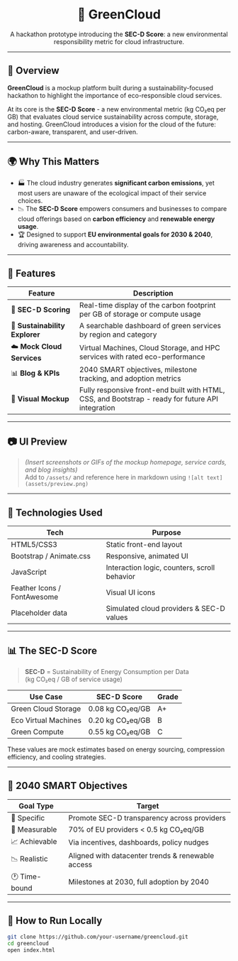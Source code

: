 <h1 align="center">🌱 GreenCloud</h1>
<p align="center">
A hackathon prototype introducing the <strong>SEC-D Score</strong>: a new environmental responsibility metric for cloud infrastructure.
</p>

---

## 🚀 Overview

**GreenCloud** is a mockup platform built during a sustainability-focused hackathon to highlight the importance of eco-responsible cloud services.

At its core is the **SEC-D Score** - a new environmental metric (kg CO₂eq per GB) that evaluates cloud service sustainability across compute, storage, and hosting. GreenCloud introduces a vision for the cloud of the future: carbon-aware, transparent, and user-driven.

---

## 🌍 Why This Matters

- 🏭 The cloud industry generates **significant carbon emissions**, yet most users are unaware of the ecological impact of their service choices.
- 📉 The **SEC-D Score** empowers consumers and businesses to compare cloud offerings based on **carbon efficiency** and **renewable energy usage**.
- 🏆 Designed to support **EU environmental goals for 2030 & 2040**, driving awareness and accountability.

---

## 🧩 Features

| Feature | Description |
|--------|-------------|
| 🌱 **SEC-D Scoring** | Real-time display of the carbon footprint per GB of storage or compute usage |
| 🧠 **Sustainability Explorer** | A searchable dashboard of green services by region and category |
| ☁️ **Mock Cloud Services** | Virtual Machines, Cloud Storage, and HPC services with rated eco-performance |
| 📊 **Blog & KPIs** | 2040 SMART objectives, milestone tracking, and adoption metrics |
| 🧪 **Visual Mockup** | Fully responsive front-end built with HTML, CSS, and Bootstrap - ready for future API integration |

---

## 📷 UI Preview

> *(Insert screenshots or GIFs of the mockup homepage, service cards, and blog insights)*  
> Add to `/assets/` and reference here in markdown using `![alt text](assets/preview.png)`

---

## 🔧 Technologies Used

| Tech | Purpose |
|------|--------|
| HTML5/CSS3 | Static front-end layout |
| Bootstrap / Animate.css | Responsive, animated UI |
| JavaScript | Interaction logic, counters, scroll behavior |
| Feather Icons / FontAwesome | Visual UI icons |
| Placeholder data | Simulated cloud providers & SEC-D values |

---

## 📊 The SEC-D Score

> **SEC-D** = Sustainability of Energy Consumption per Data  
> (kg CO₂eq / GB of service usage)

| Use Case | SEC-D Score | Grade |
|----------|-------------|-------|
| Green Cloud Storage | 0.08 kg CO₂eq/GB | A+ |
| Eco Virtual Machines | 0.20 kg CO₂eq/GB | B |
| Green Compute | 0.55 kg CO₂eq/GB | C |

These values are mock estimates based on energy sourcing, compression efficiency, and cooling strategies.

---

## 🧠 2040 SMART Objectives

| Goal Type | Target |
|-----------|--------|
| 🎯 Specific | Promote SEC-D transparency across providers |
| 📏 Measurable | 70% of EU providers < 0.5 kg CO₂eq/GB |
| 📈 Achievable | Via incentives, dashboards, policy nudges |
| 📉 Realistic | Aligned with datacenter trends & renewable access |
| 🕐 Time-bound | Milestones at 2030, full adoption by 2040 |

---

## 🧪 How to Run Locally

```bash
git clone https://github.com/your-username/greencloud.git
cd greencloud
open index.html
